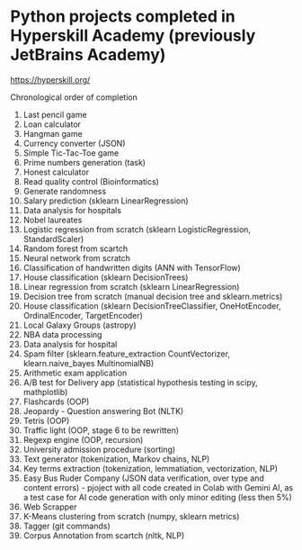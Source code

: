 # Python projects completed in Hyperskill Academy (previously JetBrains Academy)
<https://hyperskill.org/>

Chronological order of completion
1) Last pencil game
2) Loan calculator
3) Hangman game
4) Currency converter (JSON)
5) Simple Tic-Tac-Toe game
6) Prime numbers generation (task)
7) Honest calculator
8) Read quality control (Bioinformatics)
9) Generate randomness
10) Salary prediction (sklearn LinearRegression)
11) Data analysis for hospitals
12) Nobel laureates
13) Logistic regression from scratch (sklearn LogisticRegression, StandardScaler)
14) Random forest from scartch
15) Neural network from scratch
16) Classification of handwritten digits (ANN with TensorFlow)
17) House classification (sklearn DecisionTrees)
18) Linear regression from scratch (sklearn LinearRegression)
19) Decision tree from scratch (manual decision tree and sklearn.metrics)
20) House classification (sklearn DecisionTreeClassifier, OneHotEncoder, OrdinalEncoder, TargetEncoder)
21) Local Galaxy Groups (astropy)
22) NBA data processing
23) Data analysis for hospital
24) Spam filter (sklearn.feature_extraction CountVectorizer, klearn.naive_bayes MultinomialNB)
26) Arithmetic exam application
27) A/B test for Delivery app (statistical hypothesis testing in scipy, mathplotlib)
28) Flashcards (OOP)
29) Jeopardy - Question answering Bot (NLTK)
30) Tetris (OOP)
31) Traffic light (OOP, stage 6 to be rewritten)
32) Regexp engine (OOP, recursion)
33) University admission procedure (sorting)
34) Text generator (tokenization, Markov chains, NLP)
35) Key terms extraction (tokenization, lemmatiation, vectorization, NLP)
36) Easy Bus Ruder Company (JSON data verification, over type and content errors) - pjoject with all code created in Colab with Gemini AI, as a test case for AI code generation with only minor editing (less then 5%)
37) Web Scrapper
38) K-Means clustering from scratch (numpy, sklearn metrics)
39) Tagger (git commands)
40) Corpus Annotation from scartch (nltk, NLP)
